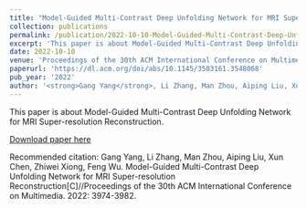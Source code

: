 ```yaml
---
title: "Model-Guided Multi-Contrast Deep Unfolding Network for MRI Super-resolution Reconstruction"
collection: publications
permalink: /publication/2022-10-10-Model-Guided-Multi-Contrast-Deep-Unfolding-Network-for-MRI-Super-resolution-Reconstruction.md
excerpt: 'This paper is about Model-Guided Multi-Contrast Deep Unfolding Network for MRI Super-resolution Reconstruction.'
date: 2022-10-10
venue: 'Proceedings of the 30th ACM International Conference on Multimedia'
paperurl: 'https://dl.acm.org/doi/abs/10.1145/3503161.3548068'
pub_year: '2022'
author: '<strong>Gang Yang</strong>, Li Zhang, Man Zhou, Aiping Liu, Xun Chen, Zhiwei Xiong, Feng Wu'
---
```

This paper is about Model-Guided Multi-Contrast Deep Unfolding Network for MRI Super-resolution Reconstruction.

[Download paper here](https://dl.acm.org/doi/abs/10.1145/3503161.3548068)

Recommended citation: Gang Yang, Li Zhang, Man Zhou, Aiping Liu, Xun Chen, Zhiwei Xiong, Feng Wu. Model-Guided Multi-Contrast Deep Unfolding Network for MRI Super-resolution Reconstruction[C]//Proceedings of the 30th ACM International Conference on Multimedia. 2022: 3974-3982.
